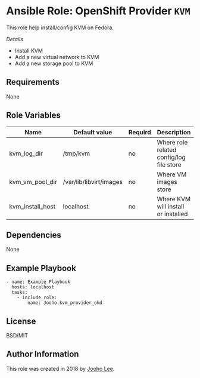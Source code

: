 Ansible Role: OpenShift Provider `KVM`
=========

This role help install/config KVM on Fedora.

*Details*
- Install KVM
- Add a new virtual network to KVM
- Add a new storage pool to KVM

Requirements
------------
None

Role Variables
--------------

| Name             | Default value           | Requird | Description                              |
| ---------------- | ----------------------- | ------- | ---------------------------------------- |
| kvm_log_dir      | /tmp/kvm                | no      | Where role related config/log file store |
| kvm_vm_pool_dir  | /var/lib/libvirt/images | no      | Where VM images store                    |
| kvm_install_host | localhost               | no      | Where KVM will install or installed      |


Dependencies
------------

None



Example Playbook
----------------
~~~
- name: Example Playbook
  hosts: localhost
  tasks:
    - include_role:
        name: Jooho.kvm_provider_okd
~~~

License
-------

BSD/MIT

Author Information
------------------

This role was created in 2018 by [Jooho Lee](http://github.com/jooho).
